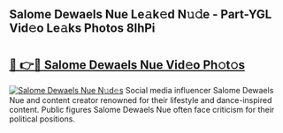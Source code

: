 ## Salome Dewaels Nue Le𝚊k𝚎d N𝚞𝚍e - Part-YGL Vid𝚎o Le𝚊ks Photos 8lhPi

# <h2><a href="http://fb7o2mk.evod.top/?m=Salome+Dewaels+Nue">🔗 👉🔴 Salome Dewaels Nue Vid𝚎o Ph𝚘t𝚘s</a></h2>

[![Salome Dewaels Nue N𝚞d𝚎s](https://i.imgur.com/8V9OHl7.gif)](http://fb7o2mk.evod.top/?m=Salome+Dewaels+Nue)
Social media influencer Salome Dewaels Nue and content creator renowned for their lifestyle and dance-inspired content. Public figures Salome Dewaels Nue often face criticism for their political positions. 
